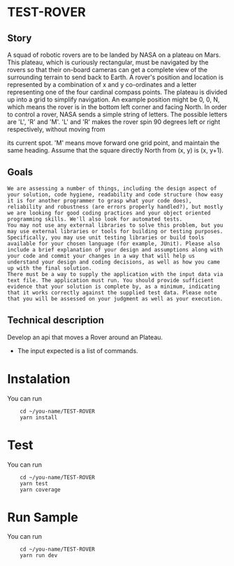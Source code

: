 # TEST-ROVER

## Story

A squad of robotic rovers are to be landed by NASA on a plateau on
Mars. This plateau, which is curiously rectangular, must be navigated
by the rovers so that their on-board cameras can get a complete view
of the surrounding terrain to send back to Earth.
A rover's position and location is represented by a combination of x
and y co-ordinates and a letter representing one of the four cardinal
compass points. The plateau is divided up into a grid to simplify
navigation. An example position might be 0, 0, N, which means the
rover is in the bottom left corner and facing North.
In order to control a rover, NASA sends a simple string of letters.
The possible letters are 'L', 'R' and 'M'. 'L' and 'R' makes the
rover spin 90 degrees left or right respectively, without moving from

its current spot. 'M' means move forward one grid point, and maintain
the same heading.
Assume that the square directly North from (x, y) is (x, y+1).

## Goals

    We are assessing a number of things, including the design aspect of
    your solution, code hygiene, readability and code structure (how easy
    it is for another programmer to grasp what your code does),
    reliability and robustness (are errors properly handled?), but mostly
    we are looking for good coding practices and your object oriented
    programming skills. We'll also look for automated tests.
    You may not use any external libraries to solve this problem, but you
    may use external libraries or tools for building or testing purposes.
    Specifically, you may use unit testing libraries or build tools
    available for your chosen language (for example, JUnit). Please also
    include a brief explanation of your design and assumptions along with
    your code and commit your changes in a way that will help us
    understand your design and coding decisions, as well as how you came
    up with the final solution.
    There must be a way to supply the application with the input data via
    text file. The application must run. You should provide sufficient
    evidence that your solution is complete by, as a minimum, indicating
    that it works correctly against the supplied test data. Please note
    that you will be assessed on your judgment as well as your execution.

## Technical description

Develop an api that moves a Rover around an Plateau.

- The input expected is a list of commands.

# Instalation

You can run

```
    cd ~/you-name/TEST-ROVER
    yarn install
```

# Test

You can run

```
    cd ~/you-name/TEST-ROVER
    yarn test
    yarn coverage
```

# Run Sample

You can run

```
    cd ~/you-name/TEST-ROVER
    yarn run dev

    